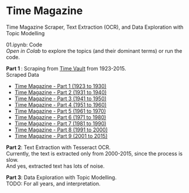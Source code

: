 # Time Magazine
Time Magazine Scraper, Text Extraction (OCR), and Data Exploration with Topic Modelling

01.ipynb:  Code <br> _Open in Colab_ to explore the topics (and their dominant terms) or run the code.

<b>Part 1 </b>: Scraping from [Time Vault](https://time.com/vault/) from 1923-2015. <br> Scraped Data
 - [Time Magazine - Part 1 (1923 to 1930)](https://www.kaggle.com/thegupta/time-magazine-part-1-1923-to-1930)
 - [Time Magazine - Part 2 (1931 to 1940)](https://www.kaggle.com/thegupta/time-magazine-part-2-1931-to-1940)
 - [Time Magazine - Part 3 (1941 to 1950)](https://www.kaggle.com/thegupta/time-magazine-part-3-1941-to-1950)
 - [Time Magazine - Part 4 (1951 to 1960)](https://www.kaggle.com/thegupta/time-magazine-part-4-1951-to-1960)
 - [Time Magazine - Part 5 (1961 to 1970)](https://www.kaggle.com/thegupta/time-magazine-part-5-1961-to-1970)
 - [Time Magazine - Part 6 (1971 to 1980)](https://www.kaggle.com/thegupta/time-magazine-part-6-1971-to-1980)
 - [Time Magazine - Part 7 (1981 to 1990)](https://www.kaggle.com/thegupta/time-magazine-part-7-1981-to-1990)
 - [Time Magazine - Part 8 (1991 to 2000)](https://www.kaggle.com/thegupta/time-magazine-part-8-1991-to-2000)
 - [Time Magazine - Part 9 (2001 to 2015)](https://www.kaggle.com/thegupta/time-magazine-part-9-2001-to-2015)


<b>Part 2</b>: Text Extraction with Tesseract OCR. <br> Currently, the text is extracted only from 2000-2015, since the process is slow. <br> And yes, extracted text has lots of noise.

<b>Part 3</b>: Data Exploration with Topic Modelling. <br> TODO: For all years, and interpretation.
